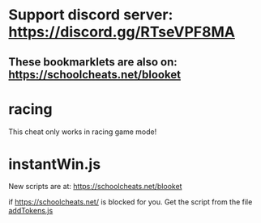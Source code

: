 # **Support discord server: https://discord.gg/RTseVPF8MA**

## **These bookmarklets are also on: https://schoolcheats.net/blooket**

# racing 

This cheat only works in racing game mode!

# instantWin.js

New scripts are at:
https://schoolcheats.net/blooket

if https://schoolcheats.net/ is blocked for you. Get the script from the file [addTokens.js](https://raw.githubusercontent.com/glixzzy/blooket-hack/main/racing/instantWin.js)
